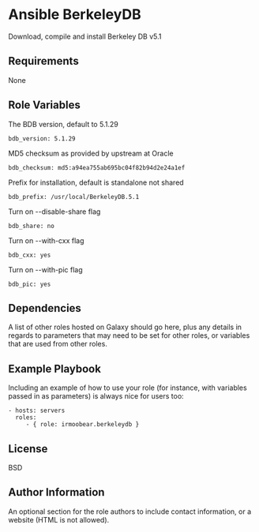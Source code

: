 Ansible BerkeleyDB
=========

Download, compile and install Berkeley DB v5.1

Requirements
------------

None

Role Variables
--------------
The BDB version, default to 5.1.29

    bdb_version: 5.1.29
    
MD5 checksum as provided by upstream at Oracle

    bdb_checksum: md5:a94ea755ab695bc04f82b94d2e24a1ef

Prefix for installation, default is standalone not shared

    bdb_prefix: /usr/local/BerkeleyDB.5.1

Turn on --disable-share flag   
 
    bdb_share: no
    
Turn on --with-cxx flag 
   
    bdb_cxx: yes
    
Turn on --with-pic flag
    
    bdb_pic: yes

Dependencies
------------

A list of other roles hosted on Galaxy should go here, plus any details in regards to parameters that may need to be set for other roles, or variables that are used from other roles.

Example Playbook
----------------

Including an example of how to use your role (for instance, with variables passed in as parameters) is always nice for users too:

    - hosts: servers
      roles:
         - { role: irmoobear.berkeleydb }

License
-------

BSD

Author Information
------------------

An optional section for the role authors to include contact information, or a website (HTML is not allowed).
